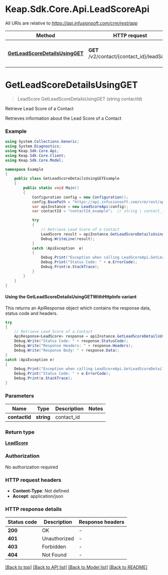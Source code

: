 # Keap.Sdk.Core.Api.LeadScoreApi

All URIs are relative to *https://api.infusionsoft.com/crm/rest/app*

| Method | HTTP request | Description |
|--------|--------------|-------------|
| [**GetLeadScoreDetailsUsingGET**](LeadScoreApi.md#getleadscoredetailsusingget) | **GET** /v2/contact/{contact_id}/leadScore | Retrieve Lead Score of a Contact |

<a id="getleadscoredetailsusingget"></a>
# **GetLeadScoreDetailsUsingGET**
> LeadScore GetLeadScoreDetailsUsingGET (string contactId)

Retrieve Lead Score of a Contact

Retrieves information about the Lead Score of a Contact

### Example
```csharp
using System.Collections.Generic;
using System.Diagnostics;
using Keap.Sdk.Core.Api;
using Keap.Sdk.Core.Client;
using Keap.Sdk.Core.Model;

namespace Example
{
    public class GetLeadScoreDetailsUsingGETExample
    {
        public static void Main()
        {
            Configuration config = new Configuration();
            config.BasePath = "https://api.infusionsoft.com/crm/rest/app";
            var apiInstance = new LeadScoreApi(config);
            var contactId = "contactId_example";  // string | contact_id

            try
            {
                // Retrieve Lead Score of a Contact
                LeadScore result = apiInstance.GetLeadScoreDetailsUsingGET(contactId);
                Debug.WriteLine(result);
            }
            catch (ApiException  e)
            {
                Debug.Print("Exception when calling LeadScoreApi.GetLeadScoreDetailsUsingGET: " + e.Message);
                Debug.Print("Status Code: " + e.ErrorCode);
                Debug.Print(e.StackTrace);
            }
        }
    }
}
```

#### Using the GetLeadScoreDetailsUsingGETWithHttpInfo variant
This returns an ApiResponse object which contains the response data, status code and headers.

```csharp
try
{
    // Retrieve Lead Score of a Contact
    ApiResponse<LeadScore> response = apiInstance.GetLeadScoreDetailsUsingGETWithHttpInfo(contactId);
    Debug.Write("Status Code: " + response.StatusCode);
    Debug.Write("Response Headers: " + response.Headers);
    Debug.Write("Response Body: " + response.Data);
}
catch (ApiException e)
{
    Debug.Print("Exception when calling LeadScoreApi.GetLeadScoreDetailsUsingGETWithHttpInfo: " + e.Message);
    Debug.Print("Status Code: " + e.ErrorCode);
    Debug.Print(e.StackTrace);
}
```

### Parameters

| Name | Type | Description | Notes |
|------|------|-------------|-------|
| **contactId** | **string** | contact_id |  |

### Return type

[**LeadScore**](LeadScore.md)

### Authorization

No authorization required

### HTTP request headers

 - **Content-Type**: Not defined
 - **Accept**: application/json


### HTTP response details
| Status code | Description | Response headers |
|-------------|-------------|------------------|
| **200** | OK |  -  |
| **401** | Unauthorized |  -  |
| **403** | Forbidden |  -  |
| **404** | Not Found |  -  |

[[Back to top]](#) [[Back to API list]](../README.md#documentation-for-api-endpoints) [[Back to Model list]](../README.md#documentation-for-models) [[Back to README]](../README.md)

